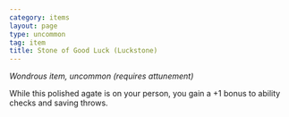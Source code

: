 ```yaml
---
category: items
layout: page
type: uncommon
tag: item
title: Stone of Good Luck (Luckstone) 
---
```

_Wondrous item, uncommon (requires attunement)_ 

While this polished agate is on your person, you gain a +1 bonus to ability checks and saving throws. 
